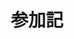 ---
title: 参加記
description: コンテスト等の参加記, writeup
image:

# Badge style
style:
    background: "#2a9d2f"
    color: "#fff"
---